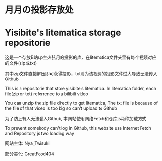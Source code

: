 # 月月の投影存放处
# Yisibite's litematica storage repositorie

这是一个存放B站up主火弦月的投影的库，在litematica文件夹里有每个视频对应的文件(zip或txt)

其中zip文件直接解压即可获得投影，txt则为该视频的投影文件过大导致无法传入Github

This is a repositorie that store yisibite's litematica. In litematica folder, each file(zip or txt) referrence to a bilibili video

You can unzip the zip file directly to get litematica, The txt file is because of the file of that video is too big so can't upload to Github



为了防止有人无法登入Github, 本网站使用网络Fetch和仓库js两种加载方式

To prevent somebody can't log in Github, this website use Internet Fetch and Repository js two loading way

网站主体: Nya_Twisuki

部分美化: GreatFood404
